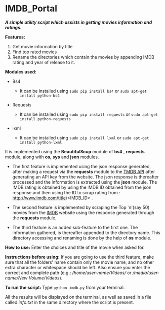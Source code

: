 # IMDB_Portal

**_A simple utility script which assists in getting movies information and ratings._**

**Features:**

1. Get movie information by title
2. Find top rated movies
3. Rename the directories which contain the movies by appending IMDB rating and year of release to it.

**Modules used:**

- Bs4
  * It can be installed using `sudo pip install bs4` or `sudo apt-get install python-bs4`

- Requests
  * It can be installed using `sudo pip install requests` or `sudo apt-get install python-requests`

- lxml 
  * It can be installed using `sudo pip install lxml` or `sudo apt-get install python-lxml`



It is implemented using the **BeautifulSoup** module of **bs4** , **requests** module, along with **os**, **sys** and **json** modules.
* The first feature is implemented using the json response generated, after making a request via the **requests** module to the [TMDB API](https://www.themoviedb.org/) after generating an API key from the website. The json response is thereafter processed and the information is extracted using the **json** module. The IMDB rating is obtained by using the IMDB ID obtained from the json response and then using the ID to scrap rating from : http://www.imdb.com/title/<IMDB_ID> .

* The second feature is implemented by scraping the Top 'n'(say 50) movies from the [IMDB](http://www.imdb.com/chart/top) website using the response generated through the **requests** module.

*  The third feature is an added sub-feature to the first one. The information gathered, is thereafter appended to the directory name. This directory accessing and renaming is done by the help of **os** module.


**How to use:** Enter the choices and title of the movie when asked for.

**Instructions before using:** If you are going to use the third feature, make sure that all the folders' name contain only the movie name, and no other extra character or whitespace should be left. Also ensure you enter the correct and complete path (e.g.: _/home/user-name/Videos/_  or _/media/user-name/New Volume/Videos_).

**To run the script:** Type `python imdb.py` from your terminal.

All the results will be displayed on the terminal, as well as saved in a file called _info.txt_ in the same directory where the script is present.
